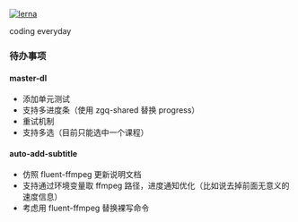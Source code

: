 [![lerna](https://img.shields.io/badge/maintained%20with-lerna-cc00ff.svg)](https://lerna.js.org/)

coding everyday

### 待办事项

#### master-dl

- 添加单元测试
- 支持多进度条（使用 zgq-shared 替换 progress）
- 重试机制
- 支持多选（目前只能选中一个课程）

#### auto-add-subtitle

- 仿照 fluent-ffmpeg 更新说明文档
- 支持通过环境变量取 ffmpeg 路径，进度通知优化（比如说去掉前面无意义的速度信息）
- 考虑用 fluent-ffmpeg 替换裸写命令
